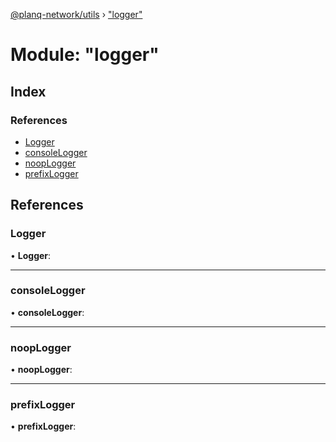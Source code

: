 [@planq-network/utils](../README.md) › ["logger"](_logger_.md)

# Module: "logger"

## Index

### References

* [Logger](_logger_.md#logger)
* [consoleLogger](_logger_.md#consolelogger)
* [noopLogger](_logger_.md#nooplogger)
* [prefixLogger](_logger_.md#prefixlogger)

## References

###  Logger

• **Logger**:

___

###  consoleLogger

• **consoleLogger**:

___

###  noopLogger

• **noopLogger**:

___

###  prefixLogger

• **prefixLogger**:
